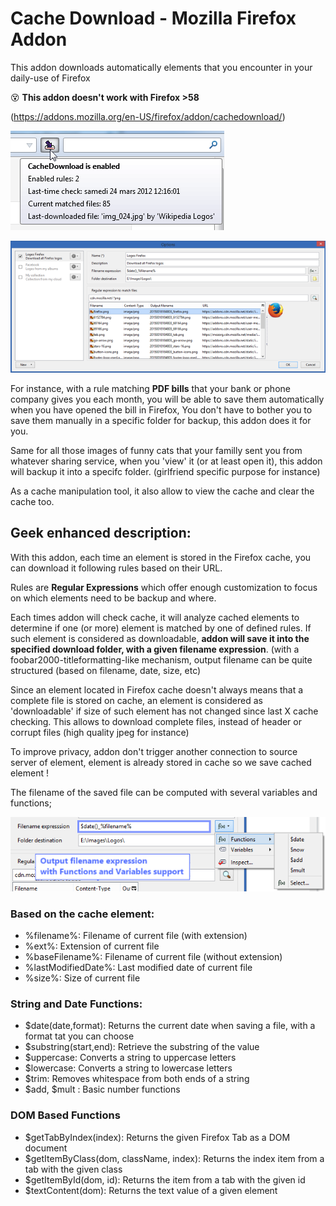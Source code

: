 # Cache Download - Mozilla Firefox Addon

This addon downloads automatically elements that you encounter in your daily-use of Firefox

:dizzy_face: **This addon doesn't work with Firefox >58**

(https://addons.mozilla.org/en-US/firefox/addon/cachedownload/)

![](images/overlay.png)

![](images/edit-rules.png)



For instance, with a rule matching **PDF bills** that your bank or phone company gives you each month, you will be able to save them automatically when you have opened the bill in Firefox, You don't have to bother you to save them manually in a specific folder for backup, this addon does it for you.

Same for all those images of funny cats that your familly sent you from whatever sharing service, when you 'view' it (or at least open it), this addon will backup it into a specifc folder. (girlfriend specific purpose for instance)

As a cache manipulation tool, it also allow to view the cache and clear the cache too.


## Geek enhanced description: ##
With this addon, each time an element is stored in the Firefox cache, you can download it following rules based on their URL.

Rules are **Regular Expressions** which offer enough customization to focus on which elements need to be backup and where.

Each times addon will check cache, it will analyze cached elements to determine if one (or more) element is matched by one of defined rules. If such element is considered as downloadable, **addon will save it into the specified download folder, with a given filename expression**. (with a foobar2000-titleformatting-like mechanism, output filename can be quite structured (based on filename, date, size, etc)

Since an element located in Firefox cache doesn't always means that a complete file is stored on cache, an element is considered as 'downloadable' if size of such element has not changed since last X cache checking. This allows to download complete files, instead of header or corrupt files (high quality jpeg for instance)

To improve privacy, addon don't trigger another connection to source server of element, element is already stored in cache so we save cached element !

The filename of the saved file can be computed with several variables and functions;

![](images/functions.png)

### Based on the cache element: ###
* %filename%: Filename of current file (with extension)
* %ext%: Extension of current file
* %baseFilename%: Filename of current file (without extension)
* %lastModifiedDate%: Last modified date of current file
* %size%: Size of current file

### String and Date Functions: ### 
* $date(date,format): Returns the current date when saving a file, with a format tat you can choose
* $substring(start,end): Retrieve the substring of the value
* $uppercase: Converts a string to uppercase letters
* $lowercase: Converts a string to lowercase letters
* $trim: Removes whitespace from both ends of a string
* $add, $mult : Basic number functions

### DOM Based Functions ### 
* $getTabByIndex(index): Returns the given Firefox Tab as a DOM document
* $getItemByClass(dom, className, index): Returns the index item from a tab with the given class
* $getItemById(dom, id): Returns the item from a tab with the given id
* $textContent(dom): Returns the text value of a given element
